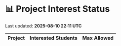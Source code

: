 # 📊 Project Interest Status

Last updated: **2025-08-10 22:11 UTC**

| Project | Interested Students | Max Allowed |
|---------|---------------------|-------------|
